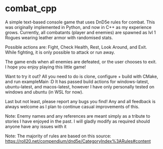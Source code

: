 # combat_cpp

A simple text-based console game that uses DnD5e rules for combat. This was originally implemented in Python, and now in C++ as my experience grows.
Currently, all combatants (player and enemies) are spawned as lvl 1 Rogues wearing leather armor with randomised stats.

Possible actions are: Fight, Check Health, Rest, Look Around, and Exit. While fighting, it is only possible to attack or run away.

The game ends when all enemies are defeated, or the user chooses to exit. I hope you enjoy playing this little game! 

Want to try it out? All you need to do is clone, configure + build with CMake, and run exampleMain :D 
It has passed build actions for windows-latest, ubuntu-latest, and macos-latest, however I have only personally tested on windows and ubuntu (in WSL for now).

Last but not least, please report any bugs you find! Any and all feedback is always welcome as I plan to continue casual improvements of this.

Note: Enemy names and any references are meant simply as a tribute to stories I have enjoyed in the past. I will gladly modify as required should anyone have any issues with it

Note: The majority of rules are based on this source: https://roll20.net/compendium/dnd5e/CategoryIndex%3ARules#content
